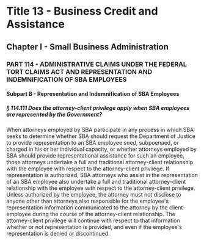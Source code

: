 
# Title 13 - Business Credit and Assistance
## Chapter I - Small Business Administration
### PART 114 - ADMINISTRATIVE CLAIMS UNDER THE FEDERAL TORT CLAIMS ACT AND REPRESENTATION AND INDEMNIFICATION OF SBA EMPLOYEES
#### Subpart B - Representation and Indemnification of SBA Employees
##### § 114.111 Does the attorney-client privilege apply when SBA employees are represented by the Government?

When attorneys employed by SBA participate in any process in which SBA seeks to determine whether SBA should request the Department of Justice to provide representation to an SBA employee sued, subpoenaed, or charged in his or her individual capacity, or whether attorneys employed by SBA should provide representational assistance for such an employee, those attorneys undertake a full and traditional attorney-client relationship with the employee with respect to the attorney-client privilege. If representation is authorized, SBA attorneys who assist in the representation of an SBA employee also undertake a full and traditional attorney-client relationship with the employee with respect to the attorney-client privilege. Unless authorized by the employee, the attorney must not disclose to anyone other than attorneys also responsible for the employee's representation information communicated to the attorney by the client-employee during the course of the attorney-client relationship. The attorney-client privilege will continue with respect to that information whether or not representation is provided, and even if the employee's representation is denied or discontinued.
